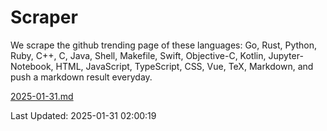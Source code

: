 # Scraper

We scrape the github trending page of these languages: Go, Rust, Python, Ruby, C++, C, Java, Shell, Makefile, Swift, Objective-C, Kotlin, Jupyter-Notebook, HTML, JavaScript, TypeScript, CSS, Vue, TeX, Markdown, and push a markdown result everyday.

[2025-01-31.md](https://github.com/cumthxy/github-trending-backup/blob/master/2025-01-31.md)

Last Updated: 2025-01-31 02:00:19
